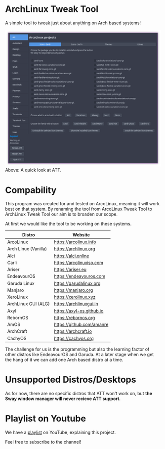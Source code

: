 # ArchLinux Tweak Tool
A simple tool to tweak just about anything on Arch based systems!

<img src="att.png" alt="screenshot" width="650"/>
Above: A quick look at ATT.

# Compability

This program was created for and tested on ArcoLinux, meaning it will work best on that system.
By renaming the tool from ArcoLinux Tweak Tool to ArchLinux Tweak Tool our aim is to broaden our scope.

At first we would like the tool to be working on these systems.

| Distro | Website |
|--------------|-----------|
| ArcoLinux | https://arcolinux.info |
| Arch Linux (Vanilla) | https://archlinux.org |
| Alci | https://alci.online |
| Carli | https://arcolinuxiso.com |
| Ariser | https://ariser.eu |
| EndeavourOS | https://endeavouros.com |
| Garuda Linux | https://garudalinux.org |
| Manjaro | https://manjaro.org |
| XeroLinux | https://xerolinux.xyz |
| ArchLinux GUI (ALG) | https://archlinuxgui.in |
| Axyl | https://axyl-os.github.io |
| RebornOS | https://rebornos.org |
| AmOS | https://github.com/amanre |
| ArchCraft | https://archcraft.io |
CachyOS | https://cachyos.org |

The challenge for us is the programming but also the learning factor of other distros like EndeavourOS and Garuda. At a later stage when we get the hang of it we can add one Arch based distro at a time.


# Unsupported Distros/Desktops
As for now, there are no specific distros that ATT won't work on, but **the Sway window manager will never recieve ATT support.**

# Playlist on Youtube

We have a [playlist](https://www.youtube.com/playlist?list=PLlloYVGq5pS5nvFc_LYRE82Gh3XWA6rVH) on YouTube, explaining this project.

Feel free to subscribe to the channel!

